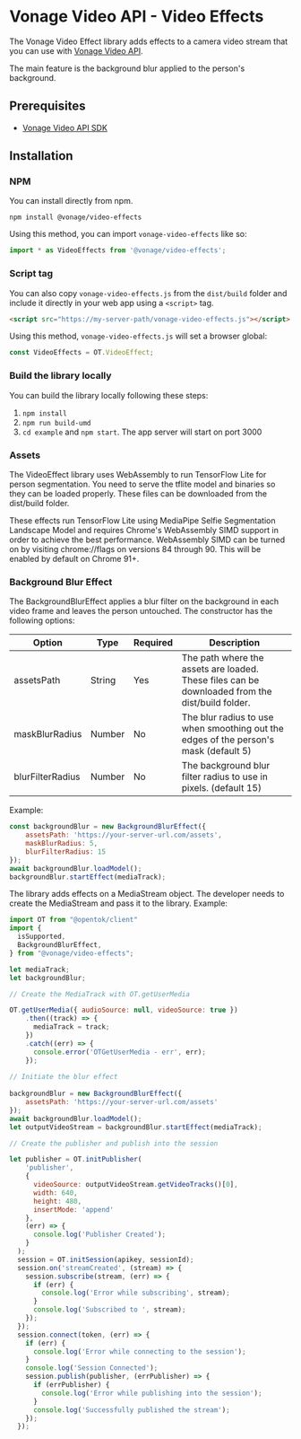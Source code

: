 # Vonage Video API - Video Effects

The Vonage Video Effect library adds effects to a camera video stream that you can use with [Vonage Video API](https://www.npmjs.com/package/@opentok/client).

The main feature is the background blur applied to the person's background. 

## Prerequisites

* [Vonage Video API SDK](https://www.npmjs.com/package/@opentok/client)

## Installation

### NPM

You can install directly from npm.

```
npm install @vonage/video-effects
```

Using this method, you can import `vonage-video-effects` like so:

```ts
import * as VideoEffects from '@vonage/video-effects';
```

### Script tag

You can also copy `vonage-video-effects.js` from the `dist/build` folder and include it directly in your web app using a `<script>` tag.

 ```html
 <script src="https://my-server-path/vonage-video-effects.js"></script>
 ```

 Using this method, `vonage-video-effects.js` will set a browser global:
 
 ```ts
 const VideoEffects = OT.VideoEffect;
 
 ```
 
 
### Build the library locally
 
You can build the library locally following these steps:

1. `npm install` 
2. `npm run build-umd`
3. `cd example` and `npm start`. The app server will start on port 3000

### Assets

The VideoEffect library uses WebAssembly to run TensorFlow Lite for person segmentation. You need to serve the tflite model and binaries so they can be loaded properly. These files can be downloaded from the dist/build folder.

These effects run TensorFlow Lite using MediaPipe Selfie Segmentation Landscape Model and requires Chrome's WebAssembly SIMD support in order to achieve the best performance. WebAssembly SIMD can be turned on by visiting chrome://flags on versions 84 through 90. This will be enabled by default on Chrome 91+.

 
### Background Blur Effect

The BackgroundBlurEffect applies a blur filter on the background in each video frame and leaves the person untouched. The constructor has the following options:

| Option      | Type | Required | Description
| ----------- | ----------- | --- | ----------- |
| assetsPath  | String       | Yes | The path where the assets are loaded. These files can be downloaded from the dist/build folder. |
| maskBlurRadius   | Number| No | The blur radius to use when smoothing out the edges of the person's mask (default 5)
| blurFilterRadius   | Number| No | The background blur filter radius to use in pixels. (default 15)

Example: 

```js
const backgroundBlur = new BackgroundBlurEffect({
	assetsPath: 'https://your-server-url.com/assets',
	maskBlurRadius: 5,
	blurFilterRadius: 15
});
await backgroundBlur.loadModel();
backgroundBlur.startEffect(mediaTrack);

```
 
The library adds effects on a MediaStream object. The developer needs to create the MediaStream and pass it to the library. Example:

```js
import OT from "@opentok/client"
import {
  isSupported,
  BackgroundBlurEffect,
} from "@vonage/video-effects";

let mediaTrack;
let backgroundBlur;

// Create the MediaTrack with OT.getUserMedia

OT.getUserMedia({ audioSource: null, videoSource: true })
	.then((track) => {
	  mediaTrack = track;
	})
	.catch((err) => {
	  console.error('OTGetUserMedia - err', err);
	});
	
// Initiate the blur effect
	
backgroundBlur = new BackgroundBlurEffect({
	assetsPath: 'https://your-server-url.com/assets'
});
await backgroundBlur.loadModel();
let outputVideoStream = backgroundBlur.startEffect(mediaTrack);

// Create the publisher and publish into the session

let publisher = OT.initPublisher(
    'publisher',
    {
      videoSource: outputVideoStream.getVideoTracks()[0],
      width: 640,
      height: 480,
      insertMode: 'append'
    },
    (err) => {
      console.log('Publisher Created');
    }
  );
  session = OT.initSession(apikey, sessionId);
  session.on('streamCreated', (stream) => {
    session.subscribe(stream, (err) => {
      if (err) {
        console.log('Error while subscribing', stream);
      }
      console.log('Subscribed to ', stream);
    });
  });
  session.connect(token, (err) => {
    if (err) {
      console.log('Error while connecting to the session');
    }
    console.log('Session Connected');
    session.publish(publisher, (errPublisher) => {
      if (errPublisher) {
        console.log('Error while publishing into the session');
      }
      console.log('Successfully published the stream');
    });
  });

```